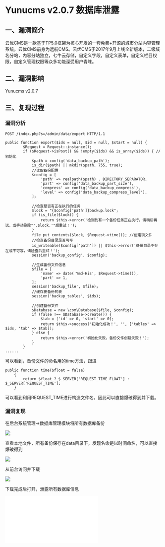 Yunucms v2.0.7 数据库泄露
=========================

一、漏洞简介
------------

云优CMS是一款基于TP5.0框架为核心开发的一套免费+开源的城市分站内容管理系统。云优CMS前身为远航CMS。云优CMS于2017年9月上线全新版本，二级域名分站，内容分站独立，七牛云存储，自定义字段，自定义表单，自定义栏目权限，自定义管理权限等众多功能深受用户青睐。

二、漏洞影响
------------

Yunucms v2.0.7

三、复现过程
------------

### 漏洞分析

    POST /index.php?s=/admin/data/export HTTP/1.1

    public function export($ids = null, $id = null, $start = null) {
            $Request = Request::instance();
            if ($Request->isPost() && !empty($ids) && is_array($ids)) { //初始化
                $path = config('data_backup_path');
                is_dir($path) || mkdir($path, 755, true);
                //读取备份配置
                $config = [
                    'path' => realpath($path) . DIRECTORY_SEPARATOR,
                    'part' => config('data_backup_part_size'),
                    'compress' => config('data_backup_compress'),
                    'level' => config('data_backup_compress_level'),
                ];

                //检查是否有正在执行的任务
                $lock = "{$config['path']}backup.lock";
                if (is_file($lock)) {
                    return $this->error('检测到有一个备份任务正在执行，请稍后再试，或手动删除"'.$lock.'"后重试！');
                }
                file_put_contents($lock, $Request->time()); //创建锁文件
                //检查备份目录是否可写
                is_writeable($config['path']) || $this->error('备份目录不存在或不可写，请检查后重试！');
                session('backup_config', $config);

                //生成备份文件信息
                $file = [
                    'name' => date('Ymd-His', $Request->time()),
                    'part' => 1,
                ];
                session('backup_file', $file);
                //缓存要备份的表
                session('backup_tables', $ids);

                //创建备份文件
                $Database = new \com\Database($file, $config);
                if (false !== $Database->create()) {
                    $tab = ['id' => 0, 'start' => 0];
                    return $this->success('初始化成功！', '', ['tables' => $ids, 'tab' => $tab]);
                } else {
                    return $this->error('初始化失败，备份文件创建失败！');
                }
            }
    ......

可以看到，备份文件的命名用的time方法，跟进

    public function time($float = false)
        {
            return $float ? $_SERVER['REQUEST_TIME_FLOAT'] : $_SERVER['REQUEST_TIME'];
        }

可以看到利用REQUEST\_TIME进行构造文件名，因此可以直接爆破得到并下载。

### 漏洞复现

在后台系统管理-\>数据库管理模块将所有数据库备份

![](./resource/Yunucmsv2.0.7数据库泄露/media/rId26.png)

查看本地文件，所有备份保存在data目录下，发现名命是以时间命名，可以直接爆破得到

![](./resource/Yunucmsv2.0.7数据库泄露/media/rId27.png)

从前台访问并下载

![](./resource/Yunucmsv2.0.7数据库泄露/media/rId28.png)

下载完成后打开，泄露所有数据库信息

![](./resource/Yunucmsv2.0.7数据库泄露/media/rId29.shtml)
